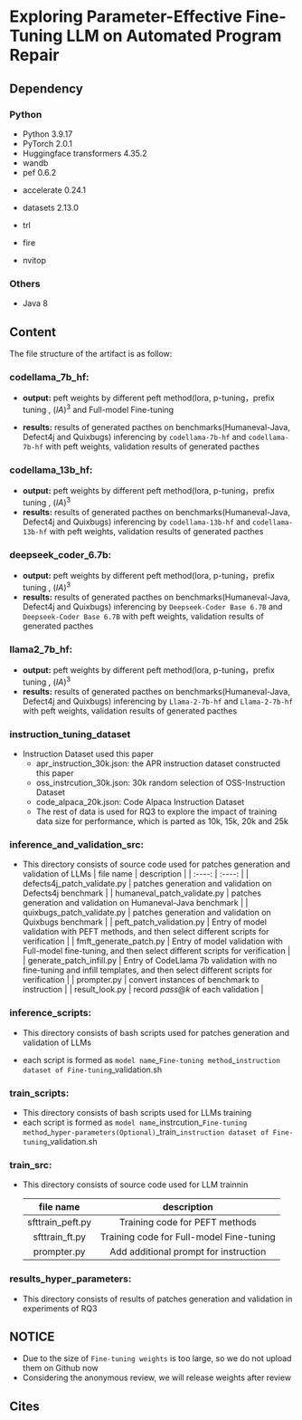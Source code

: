 # Exploring Parameter-Effective Fine-Tuning LLM on Automated Program Repair  

## Dependency

### Python

* Python 3.9.17
* PyTorch 2.0.1
* Huggingface transformers 4.35.2
* wandb
* pef 0.6.2

- accelerate 0.24.1

- datasets 2.13.0

- trl

- fire

* nvitop

### Others

- Java 8



## Content
The file structure of the artifact is as follow:

### **codellama_7b_hf:**  

- **output:** peft weights by different peft method(lora, p-tuning，prefix tuning , $(IA)^3$ and Full-model Fine-tuning

- **results:** results of generated pacthes on benchmarks(Humaneval-Java, Defect4j and Quixbugs) inferencing by `codellama-7b-hf` and `codellama-7b-hf` with peft weights, validation results of generated pacthes

### **codellama_13b_hf:**  

- **output:** peft weights by different peft method(lora, p-tuning，prefix tuning , $(IA)^3$ 
- **results:** results of generated pacthes on benchmarks(Humaneval-Java, Defect4j and Quixbugs) inferencing by `codellama-13b-hf` and `codellama-13b-hf` with peft weights, validation results of generated pacthes

### **deepseek_coder_6.7b:**  

- **output:** peft weights by different peft method(lora, p-tuning，prefix tuning , $(IA)^3$ 
- **results:** results of generated pacthes on benchmarks(Humaneval-Java, Defect4j and Quixbugs) inferencing by `Deepseek-Coder Base 6.7B` and `Deepseek-Coder Base 6.7B` with peft weights, validation results of generated pacthes

### **llama2_7b_hf:**  

- **output:** peft weights by different peft method(lora, p-tuning，prefix tuning , $(IA)^3$ 
- **results:** results of generated pacthes on benchmarks(Humaneval-Java, Defect4j and Quixbugs) inferencing by `Llama-2-7b-hf` and `Llama-2-7b-hf` with peft weights, validation results of generated pacthes

### instruction_tuning_dataset

- Instruction Dataset used this paper
  - apr_instruction_30k.json: the APR instruction dataset constructed this paper
  - oss_instrcution_30k.json: 30k random selection of OSS-Instruction Dataset
  - code_alpaca_20k.json: Code Alpaca Instruction Dataset
  - The rest of data is used for RQ3 to explore the impact of training data size for performance, which is parted as 10k, 15k, 20k and 25k

### **inference_and_validation_src:**

- This directory consists of source code used for patches generation and validation of LLMs
    |  file name  |       description     |
    |  :----:             |       :----:          |
    | defects4j_patch_validate.py | patches generation and validation on Defects4j benchmark |
    | humaneval_patch_validate.py | patches generation and validation on Humaneval-Java benchmark |
    | quixbugs_patch_validate.py | patches generation and validation on Quixbugs benchmark |
    | peft_patch_validation.py | Entry of model validation with PEFT methods, and then select different scripts for verification |
    | fmft_generate_patch.py | Entry of model validation with Full-model fine-tuning, and then select different scripts for verification |
    | generate_patch_infill.py | Entry of CodeLlama 7b validation with no fine-tuning and infill templates, and then select different scripts for verification |
    | prompter.py | convert instances of benchmark to instruction |
    | result_look.py | record $pass@k$ of each validation |

### **inference_scripts:**

- This directory consists of bash scripts used for patches generation and validation of LLMs


- each script is formed as `model name`\_`Fine-tuning method`\_`instruction dataset of Fine-tuning`\_validation.sh

### **train_scripts:**

- This directory consists of bash scripts used for LLMs training 
- each script is formed as `model name`\_instrcution\_`Fine-tuning method`\_`hyper-parameters(Optional)`\_train\_`instruction dataset of Fine-tuning`\_validation.sh

### train_src:


- This directory consists of source code used for LLM trainnin

    |  file name    |       description     |
    |  :----:             |       :----:          |
    | sfttrain_peft.py | Training code for PEFT methods |
    | sfttrain_ft.py | Training code for Full-model Fine-tuning |
    |   prompter.py    |  Add additional prompt for instruction   |
    

### results_hyper_parameters:

- This directory consists of results of patches generation and validation in experiments of RQ3




## NOTICE  

- Due to the size of `Fine-tuning weights`  is too large, so we do not upload them on Github now
- Considering the anonymous review,  we will  release weights after review


## Cites  

